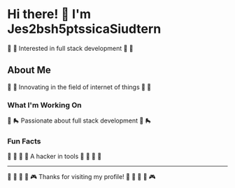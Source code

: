 # Hi there! 👋 I'm Jes2bsh5ptssicaSiudtern

🎾 🎯 Interested in full stack development 🎾 🎯

## About Me
🎵 🎯 Innovating in the field of internet of things 🎵 🎯

### What I'm Working On
🌺 🛼 Passionate about full stack development 🌺 🛼

### Fun Facts
🏏 🎰 🎪 🎻 A hacker in tools 🏏 🎰 🎪 🎻

---
🌈 🚵 🎽 🎻 🎮 Thanks for visiting my profile! 🚀 🎻 🎾 🚴 🎮

